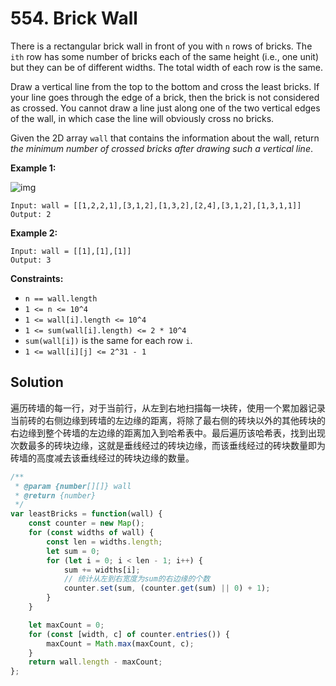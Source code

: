 # 554. Brick Wall

There is a rectangular brick wall in front of you with `n` rows of bricks. The `ith` row has some number of bricks each of the same height (i.e., one unit)  but they can be of different widths. The total width of each row is the  same.

Draw a vertical line from the top to the bottom and cross the least  bricks. If your line goes through the edge of a brick, then the brick is not considered as crossed. You cannot draw a line just along one of the two vertical edges of the wall, in which case the line will obviously  cross no bricks.

Given the 2D array `wall` that contains the information about the wall, return *the minimum number of crossed bricks after drawing such a vertical line*.

 

**Example 1:**

![img](https://assets.leetcode.com/uploads/2021/04/24/cutwall-grid.jpg)

```
Input: wall = [[1,2,2,1],[3,1,2],[1,3,2],[2,4],[3,1,2],[1,3,1,1]]
Output: 2
```

**Example 2:**

```
Input: wall = [[1],[1],[1]]
Output: 3
```

 

**Constraints:**

- `n == wall.length`
- `1 <= n <= 10^4`
- `1 <= wall[i].length <= 10^4`
- `1 <= sum(wall[i].length) <= 2 * 10^4`
- `sum(wall[i])` is the same for each row `i`.
- `1 <= wall[i][j] <= 2^31 - 1`

## Solution

遍历砖墙的每一行，对于当前行，从左到右地扫描每一块砖，使用一个累加器记录当前砖的右侧边缘到砖墙的左边缘的距离，将除了最右侧的砖块以外的其他砖块的右边缘到整个砖墙的左边缘的距离加入到哈希表中。最后遍历该哈希表，找到出现次数最多的砖块边缘，这就是垂线经过的砖块边缘，而该垂线经过的砖块数量即为砖墙的高度减去该垂线经过的砖块边缘的数量。

```js
/**
 * @param {number[][]} wall
 * @return {number}
 */
var leastBricks = function(wall) {
    const counter = new Map();
    for (const widths of wall) {
        const len = widths.length;
        let sum = 0;
        for (let i = 0; i < len - 1; i++) {
            sum += widths[i];
            // 统计从左到右宽度为sum的右边缘的个数
            counter.set(sum, (counter.get(sum) || 0) + 1);
        }
    }

    let maxCount = 0;
    for (const [width, c] of counter.entries()) {
        maxCount = Math.max(maxCount, c);
    }
    return wall.length - maxCount;
};
```


